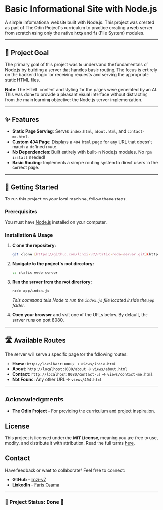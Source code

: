 # Basic Informational Site with Node.js

A simple informational website built with Node.js. This project was created as part of The Odin Project's curriculum to practice creating a web server from scratch using only the native **`http`** and **`fs`** (File System) modules.

---

## 🎯 Project Goal

The primary goal of this project was to understand the fundamentals of Node.js by building a server that handles basic routing. The focus is entirely on the backend logic for receiving requests and serving the appropriate static HTML files.

**Note**: The HTML content and styling for the pages were generated by an AI. This was done to provide a pleasant visual interface without distracting from the main learning objective: the Node.js server implementation.

---

## ✨ Features

- **Static Page Serving**: Serves `index.html`, `about.html`, and `contact-me.html`.
- **Custom 404 Page**: Displays a `404.html` page for any URL that doesn't match a defined route.
- **No Dependencies**: Built entirely with built-in Node.js modules. No `npm install` needed!
- **Basic Routing**: Implements a simple routing system to direct users to the correct page.

---

## 🚀 Getting Started

To run this project on your local machine, follow these steps.

### Prerequisites

You must have [Node.js](https://nodejs.org/) installed on your computer.

### Installation & Usage

1.  **Clone the repository:**
    ```sh
    git clone [https://github.com/linzi-v7/static-node-server.git](https://github.com/linzi-v7/static-node-server.git)
    ```

2.  **Navigate to the project's root directory:**
    ```sh
    cd static-node-server
    ```

3.  **Run the server from the root directory:**
    ```sh
    node app/index.js
    ```
    *This command tells Node to run the `index.js` file located inside the `app` folder.*

4.  **Open your browser** and visit one of the URLs below. By default, the server runs on port 8080.

---

## 🛣️ Available Routes

The server will serve a specific page for the following routes:

-   **Home**: `http://localhost:8080/` -> `views/index.html`
-   **About**: `http://localhost:8080/about` -> `views/about.html`
-   **Contact**: `http://localhost:8080/contact-us` -> `views/contact-me.html`
-   **Not Found**: Any other URL -> `views/404.html`

---

## Acknowledgments  

- **The Odin Project** – For providing the curriculum and project inspiration.  

## License  

This project is licensed under the **MIT License**, meaning you are free to use, modify, and distribute it with attribution. Read the full terms [here](https://github.com/linzi-v7/static-node-server/blob/main/LICENSE).  

## Contact  

Have feedback or want to collaborate? Feel free to connect:  

- **GitHub** – [linzi-v7](https://github.com/linzi-v7)  
- **LinkedIn** – [Faris Osama](https://www.linkedin.com/in/faris-osama-7a3496303/)  

---

### 📌 Project Status: **Done** 🚀
